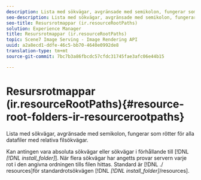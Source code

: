 ```yaml
---
description: Lista med sökvägar, avgränsade med semikolon, fungerar som rötter för alla datafiler med relativa filsökvägar.
seo-description: Lista med sökvägar, avgränsade med semikolon, fungerar som rötter för alla datafiler med relativa filsökvägar.
seo-title: Resursrotmappar (ir.resourceRootPaths)
solution: Experience Manager
title: Resursrotmappar (ir.resourceRootPaths)
topic: Scene7 Image Serving - Image Rendering API
uuid: a2a8ecd1-ddfe-46c5-bb70-4640e0992de8
translation-type: tm+mt
source-git-commit: 7bc7b3a86fbcdc57cfdc31745fae3afc06e44b15

---
```



# Resursrotmappar (ir.resourceRootPaths){#resource-root-folders-ir-resourcerootpaths}

Lista med sökvägar, avgränsade med semikolon, fungerar som rötter för alla datafiler med relativa filsökvägar.

Kan antingen vara absoluta sökvägar eller sökvägar i förhållande till [!DNL *[!DNL install_folder]*]. När flera sökvägar har angetts provar servern varje rot i den angivna ordningen tills filen hittas. Standard är [!DNL ./ resources]för standardrotsökvägen [!DNL *[!DNL install_folder]*/resources].

